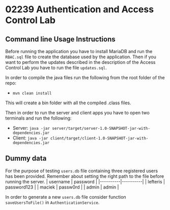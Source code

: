 # 02239 Authentication and Access Control Lab

## Command line Usage Instructions
Before running the application you have to install MariaDB and run  the `RBAC.sql` file to create the database used by the application.
Then if you want to perform the updates described in the description of the Access Control Lab you have to run the file `updates.sql`.

In order to compile the java files run the following from the root folder of the repo:
* `mvn clean install`

This will create a bin folder with all the compiled .class files.

Then in order to run the server and client apps you have to open two terminals and run the following:
* Server: `java -jar server/target/server-1.0-SNAPSHOT-jar-with-dependencies.jar`
* Client: `java -jar client/target/client-1.0-SNAPSHOT-jar-with-dependencies.jar`

## Dummy data
For the purpose of testing `users.db` file containing three registered users has been provided. Remember about setting the right path to the file before running the server.
| username | password |
|----------|----------|
| lefteris | password123 |
| maciek | passw0rd |
| admin | admin |

In order to generate a new `users.db` file consider function `saveUsersToFile()` in `AuthenticationService`.
